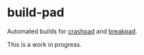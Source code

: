 # build-pad

Automated builds for [crashpad](https://chromium.googlesource.com/crashpad/crashpad/) and [breakpad](https://chromium.googlesource.com/breakpad/breakpad).

This is a work in progress.
